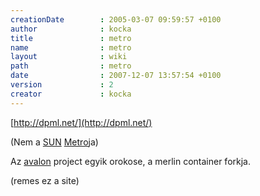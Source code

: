 ```yaml
---
creationDate        : 2005-03-07 09:59:57 +0100 
author              : kocka 
title               : metro 
name                : metro 
layout              : wiki 
path                : metro 
date                : 2007-12-07 13:57:54 +0100 
version             : 2 
creator             : kocka 
---
```

[http://dpml.net/](http://dpml.net/)

(Nem a [SUN](Sun.html) [Metro](metro.html)ja)

Az [avalon](avalon.html) project egyik orokose, a merlin container forkja.

(remes ez a site)


